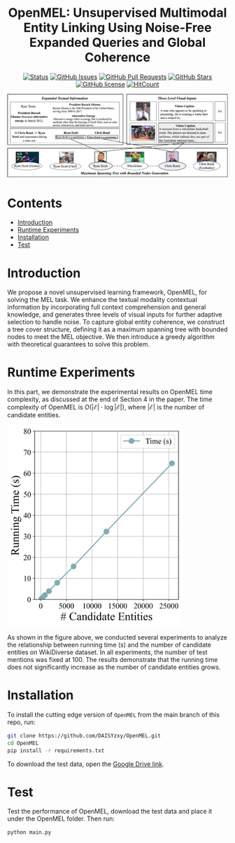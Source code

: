<div align="center">
<h1>OpenMEL: Unsupervised Multimodal Entity Linking Using Noise-Free Expanded Queries and Global Coherence</h1>

[![Status](https://img.shields.io/badge/status-active-success.svg)](https://github.com/DAISYzxy/OpenMEL)
[![GitHub Issues](https://img.shields.io/github/issues/DAISYzxy/OpenMEL.svg)](https://github.com/DAISYzxy/OpenMEL/issues)
[![GitHub Pull Requests](https://img.shields.io/github/issues-pr/DAISYzxy/OpenMEL.svg)](https://github.com/DAISYzxy/OpenMEL/pulls)
[![GitHub Stars](https://img.shields.io/github/stars/DAISYzxy/OpenMEL.svg)](https://github.com/DAISYzxy/OpenMEL/stargazers)
[![GitHub license](https://img.shields.io/github/license/DAISYzxy/OpenMEL.svg)](https://github.com/DAISYzxy/OpenMEL/blob/main/LICENSE)
[![HitCount](https://views.whatilearened.today/views/github/DAISYzxy/OpenMEL.svg)](https://github.com/DAISYzxy/OpenMEL)
</div>

<img src="fig/framework.png" width="1000px">





# Contents

- [Introduction](#Introdution)
- [Runtime Experiments](#runtime-experiments)
- [Installation](#Installation)
- [Test](#Test)

# Introduction

We propose a novel unsupervised learning framework, OpenMEL, for solving the MEL task. We enhance the textual modality contextual information by incorporating full context comprehension and general knowledge, and generates three levels of visual inputs for further adaptive selection to handle noise. To capture global entity coherence, we construct a tree cover structure, defining it as a maximum spanning tree with bounded nodes to meet the MEL objective. We then introduce a greedy algorithm with theoretical guarantees to solve this problem.

# Runtime Experiments

In this part, we demonstrate the experimental results on OpenMEL time complexity, as discussed at the end of Section 4 in the paper. The time complexity of OpenMEL is $O (|\mathcal{E}| \cdot \log |\mathcal{E}|)$, where $|\mathcal{E}|$ is the number of candidate entities.

<img src="fig/WikiDiverseEntitiesTime.png" width="400px">


As shown in the figure above, we conducted several experiments to analyze the relationship between running time (s) and the number of candidate entities on WikiDiverse dataset. In all experiments, the number of test mentions was fixed at 100. The results demonstrate that the running time does not significantly increase as the number of candidate entities grows.

# Installation
To install the cutting edge version of `OpenMEL` from the main branch of this repo, run:
```bash
git clone https://github.com/DAISYzxy/OpenMEL.git
cd OpenMEL
pip install -r requirements.txt
```
To download the test data, open the [Google Drive link](https://drive.google.com/file/d/1NdCh8DsV3h9OtW561ZLxfpuQOH5KF7xn/view?usp=sharing).


# Test
Test the performance of OpenMEL, download the test data and place it under the OpenMEL folder. Then run:
```bash
python main.py
```